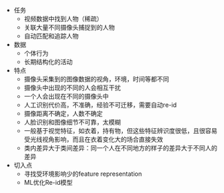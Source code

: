 - 任务
  - 视频数据中找到人物（稀疏）
  - 关联大量不同摄像头捕捉到的人物
  - 自动匹配和追踪人物
- 数据
  - 个体行为
  - 长期结构化的活动
- 特点
  - 摄像头采集到的图像数据的视角，环境，时间等都不同
  - 摄像头中出现的不同的人会相互干扰
  - 一个人会出现在不同的摄像头中
  - 人工识别代价高，不准确，经验不可迁移，需要自动re-id
  - 摄像距离不确定，人数不确定
  - 人脸识别和图像细节不可靠，太模糊
  - 一般基于视觉特征，如衣着，持有物，但这些特征辨识度很低，且很容易受光线视角影响，而且在衣着变化大的场合直接失效
  - 类内差异大于类间差异：同一个人在不同地方的样子的差异大于不同人的差异
- 切入点
  - 寻找受环境影响少的feature representation
  - ML优化Re-id模型

